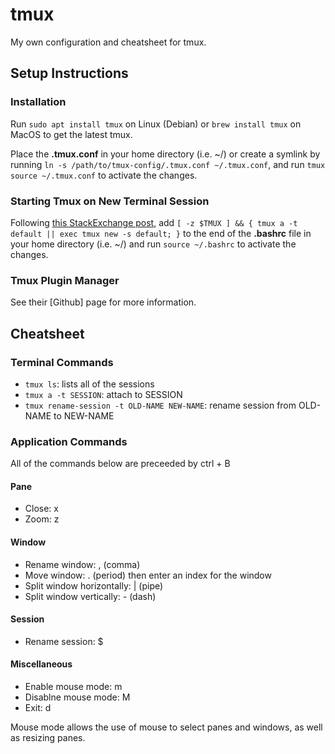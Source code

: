 # tmux

My own configuration and cheatsheet for tmux.

## Setup Instructions

### Installation

Run `sudo apt install tmux` on Linux (Debian) or `brew install tmux` on MacOS to get the latest tmux.

Place the **.tmux.conf** in your home directory (i.e. ~/) or create a symlink by running `ln -s /path/to/tmux-config/.tmux.conf ~/.tmux.conf`, and run `tmux source ~/.tmux.conf` to activate the changes.

### Starting Tmux on New Terminal Session

Following [this StackExchange post](https://unix.stackexchange.com/questions/43601/how-can-i-set-my-default-shell-to-start-up-tmux), add `[ -z $TMUX ] && { tmux a -t default || exec tmux new -s default; }` to the end of the **.bashrc** file in your home directory (i.e. ~/) and run `source ~/.bashrc` to activate the changes.

### Tmux Plugin Manager

See their [Github] page for more information.

## Cheatsheet

### Terminal Commands

- `tmux ls`: lists all of the sessions
- `tmux a -t SESSION`: attach to SESSION
- `tmux rename-session -t OLD-NAME NEW-NAME`: rename session from OLD-NAME to NEW-NAME

### Application Commands

All of the commands below are preceeded by ctrl + B

#### Pane

- Close: x
- Zoom: z 

#### Window

- Rename window: , (comma)
- Move window: . (period) then enter an index for the window
- Split window horizontally: | (pipe)
- Split window vertically: - (dash)

#### Session

- Rename session: $

#### Miscellaneous

- Enable mouse mode: m
- Disablne mouse mode: M
- Exit: d

Mouse mode allows the use of mouse to select panes and windows, as well as resizing panes.
